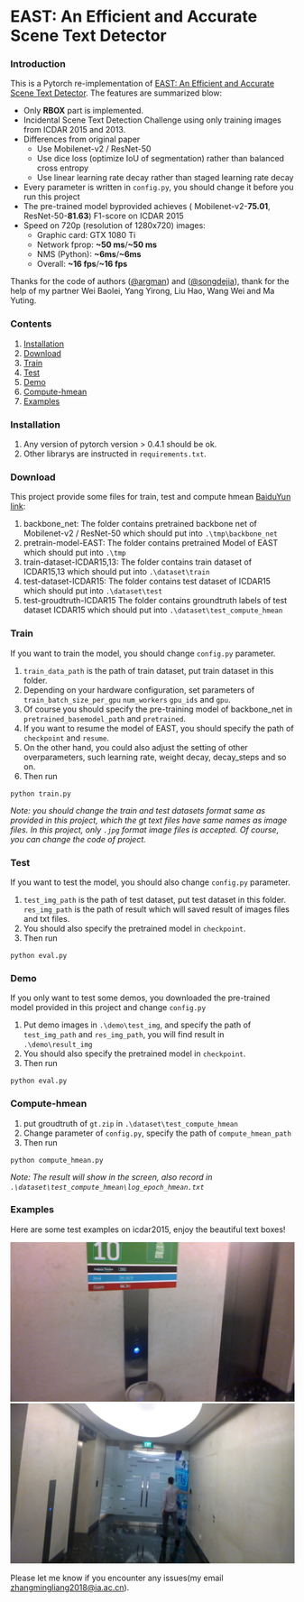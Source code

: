 # EAST: An Efficient and Accurate Scene Text Detector

### Introduction
This is a Pytorch re-implementation of [EAST: An Efficient and Accurate Scene Text Detector](https://arxiv.org/abs/1704.03155v2).
The features are summarized blow:
+ Only **RBOX** part is implemented.
+ Incidental Scene Text Detection Challenge using only training images from ICDAR 2015 and 2013.
+ Differences from original paper
     + Use Mobilenet-v2 / ResNet-50
     + Use dice loss (optimize IoU of segmentation) rather than balanced cross entropy
     + Use linear learning rate decay rather than staged learning rate decay
+ Every parameter is written in `config.py`, you should change it before you run this project
+ The pre-trained model byprovided achieves ( Mobilenet-v2-**75.01**, ResNet-50-**81.63**) F1-score on ICDAR 2015
+ Speed on 720p (resolution of 1280x720) images:
	+ Graphic card: GTX 1080 Ti
	+ Network fprop: **~50 ms**/**~50 ms**
	+ NMS (Python): **~6ms**/**~6ms**
	+ Overall: **~16 fps**/**~16 fps**

Thanks for the code of authors ([@argman](https://github.com/argman)) and ([@songdejia](https://github.com/songdejia)), thank for the help of my partner Wei Baolei, Yang Yirong, Liu Hao, Wang Wei and Ma Yuting.

### Contents
1. [Installation](#installation)
2. [Download](#download)
3. [Train](#train)
4. [Test](#test)
5. [Demo](#demo)
6. [Compute-hmean](#compute-hmean)
7. [Examples](#examples)

### Installation
1. Any version of pytorch version > 0.4.1 should be ok.
2. Other librarys are instructed in `requirements.txt`.

### Download
This project provide some files for train, test and compute hmean [BaiduYun link](http://pan.baidu.com/s/1jHWDrYQ):

1. backbone_net: 
	The folder contains pretrained backbone net of Mobilenet-v2 / ResNet-50 which should put into 	  `.\tmp\backbone_net`
2. pretrain-model-EAST:
	The folder contains pretrained Model of EAST which should put into `.\tmp`
3. train-dataset-ICDAR15,13:
	The folder contains train dataset of ICDAR15,13 which should put into `.\dataset\train`
4. test-dataset-ICDAR15:
	The folder contains test dataset of ICDAR15 which should put into `.\dataset\test`
5. test-groudtruth-ICDAR15
	The folder contains groundtruth labels of test dataset ICDAR15 which should put into `.\dataset\test_compute_hmean`


### Train
If you want to train the model, you should change `config.py` parameter. 
1. `train_data_path` is the path of train dataset, put train dataset in this folder. 
2. Depending on your hardware configuration, set parameters of `train_batch_size_per_gpu` `num_workers` `gpu_ids` and `gpu`. 
3. Of course you should specify the pre-training model of backbone_net in `pretrained_basemodel_path` and `pretrained`. 
4. If you want to resume the model of EAST, you should specify the path of `checkpoint` and `resume`. 
5. On the other hand, you could also adjust the setting of other overparameters, such learning rate, weight decay, decay_steps and so on.
6. Then run
```
python train.py
```
*Note: you should change the train and test datasets format same as provided in this project, which the gt text files have same names as image files. In this project, only `.jpg` format image files is accepted. Of course, you can change the code of project.*

### Test
If you want to test the model, you should also change `config.py` parameter.
1. `test_img_path` is the path of test dataset, put test dataset in this folder. `res_img_path` is the path of result which will saved result of images files and txt files.
2. You should also specify the pretrained model in `checkpoint`.
3. Then run
```
python eval.py
```


### Demo
If you only want to test some demos, you downloaded the pre-trained model provided in this project and change `config.py`
1. Put demo images in `.\demo\test_img`, and specify the path of `test_img_path` and `res_img_path`, you will find result in `.\demo\result_img`
2. You should also specify the pretrained model in `checkpoint`.
3. Then run 
```
python eval.py
```

### Compute-hmean
1. put groudtruth of `gt.zip` in `.\dataset\test_compute_hmean`
2. Change parameter of `config.py`, specify the path of `compute_hmean_path`
3. Then run
```
python compute_hmean.py
```
*Note: The result will show in the screen, also record in `.\dataset\test_compute_hmean\log_epoch_hmean.txt`*


### Examples
Here are some test examples on icdar2015, enjoy the beautiful text boxes!

![image_1](demo/result_img/img_1.jpg)
![image_2](demo/result_img/img_2.jpg)

Please let me know if you encounter any issues(my email zhangmingliang2018@ia.ac.cn).

